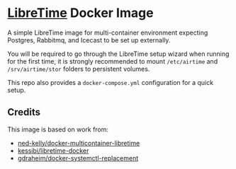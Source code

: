 # [LibreTime](https://libretime.org/) Docker Image

A simple LibreTime image for multi-container environment expecting Postgres, Rabbitmq, and Icecast to be set up externally.

You will be required to go through the LibreTime setup wizard when running for the first time, it is strongly recommended to mount `/etc/airtime` and `/srv/airtime/stor` folders to persistent volumes.

This repo also provides a `docker-compose.yml` configuration for a quick setup.

## Credits

This image is based on work from:
- [ned-kelly/docker-multicontainer-libretime](https://github.com/ned-kelly/docker-multicontainer-libretime)
- [kessibi/libretime-docker](https://github.com/kessibi/libretime-docker)
- [gdraheim/docker-systemctl-replacement](https://github.com/gdraheim/docker-systemctl-replacement)

